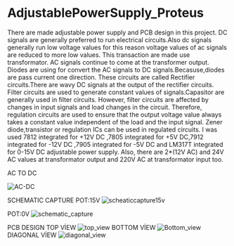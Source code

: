 # AdjustablePowerSupply_Proteus
There are made adjustable power supply and PCB design in this project.
DC signals are generally preferred to run electrical circuits.Also dc signals generally run low voltage values for this reason voltage values of ac signals are reduced to more low values.
This transaction are made use transformator. AC signals continue to come at the transformer output.
Diodes are using for convert the AC signals to DC signals.Becasuse,diodes are pass current one direction.
These circuits are called Rectifier circuits.There are wavy DC signals at the output of the rectifier circuits.
Filter circuits are used to generate constant values of signals.Capasitor are generally used in filter circuits.
However, filter circuits are affected by changes in input signals and load changes in the circuit.
Therefore, regulation circuits are used to ensure that the output voltage value always takes a constant value independent of the load and the input signal.
Zener diode,transistor or regulation ICs can be used in regulated circuits.
I was used 7812 integrated for +12V DC ,7805 integrated for +5V DC,7912 integrated for -12V DC ,7905 integrated for -5V DC  and LM317T integrated for 0-15V DC adjustable power supply.
Also, there are 2*(12V AC) and 24V AC values at transformator output and 220V AC at transformator input too.

AC TO DC

![AC-DC](https://github.com/huseyinbali/AdjustablePowerSupply_Proteus/assets/137905457/9aff36dd-e59e-4931-a551-29e2f4e2d7c3)

SCHEMATIC CAPTURE
POT:15V
![scheaticcapture15v](https://github.com/huseyinbali/AdjustablePowerSupply_Proteus/assets/137905457/c052ac71-4f87-49ba-8f86-0b7c320d49b1)

POT:0V
![schematic_capture](https://github.com/huseyinbali/AdjustablePowerSupply_Proteus/assets/137905457/5bdccbf0-31ac-43d9-8565-3c3fcb95bfba)

PCB DESIGN
TOP VİEW
![top_view](https://github.com/huseyinbali/AdjustablePowerSupply_Proteus/assets/137905457/913ec6cb-3d73-47b8-b8ff-961cba5f5d7f)
BOTTOM VİEW
![Bottom_view](https://github.com/huseyinbali/AdjustablePowerSupply_Proteus/assets/137905457/5d9cd912-8d4c-408f-afb0-8cf257e93253)
DIAGONAL VİEW
![diagonal_view](https://github.com/huseyinbali/AdjustablePowerSupply_Proteus/assets/137905457/4ea90a45-303c-436c-93b0-ae86f6c76e74)
